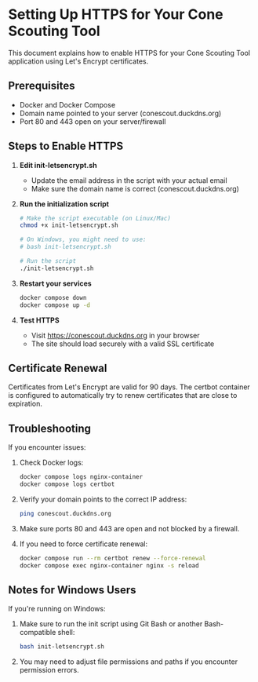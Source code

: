 # Setting Up HTTPS for Your Cone Scouting Tool

This document explains how to enable HTTPS for your Cone Scouting Tool application using Let's Encrypt certificates.

## Prerequisites

- Docker and Docker Compose
- Domain name pointed to your server (conescout.duckdns.org)
- Port 80 and 443 open on your server/firewall

## Steps to Enable HTTPS

1. **Edit init-letsencrypt.sh**
   - Update the email address in the script with your actual email
   - Make sure the domain name is correct (conescout.duckdns.org)

2. **Run the initialization script**
   ```bash
   # Make the script executable (on Linux/Mac)
   chmod +x init-letsencrypt.sh
   
   # On Windows, you might need to use:
   # bash init-letsencrypt.sh
   
   # Run the script
   ./init-letsencrypt.sh
   ```

3. **Restart your services**
   ```bash
   docker compose down
   docker compose up -d
   ```

4. **Test HTTPS**
   - Visit https://conescout.duckdns.org in your browser
   - The site should load securely with a valid SSL certificate

## Certificate Renewal

Certificates from Let's Encrypt are valid for 90 days. The certbot container is configured to automatically try to renew certificates that are close to expiration.

## Troubleshooting

If you encounter issues:

1. Check Docker logs:
   ```bash
   docker compose logs nginx-container
   docker compose logs certbot
   ```

2. Verify your domain points to the correct IP address:
   ```bash
   ping conescout.duckdns.org
   ```

3. Make sure ports 80 and 443 are open and not blocked by a firewall.

4. If you need to force certificate renewal:
   ```bash
   docker compose run --rm certbot renew --force-renewal
   docker compose exec nginx-container nginx -s reload
   ```

## Notes for Windows Users

If you're running on Windows:

1. Make sure to run the init script using Git Bash or another Bash-compatible shell:
   ```bash
   bash init-letsencrypt.sh
   ```

2. You may need to adjust file permissions and paths if you encounter permission errors.
